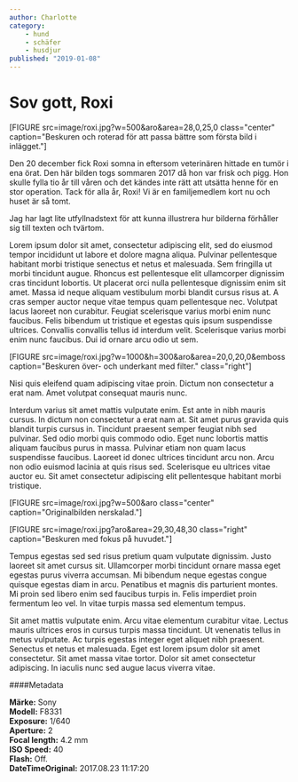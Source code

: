 ```yaml
---
author: Charlotte
category:
    - hund
    - schäfer
    - husdjur
published: "2019-01-08"
---
```

Sov gott, Roxi
==================================

[FIGURE src=image/roxi.jpg?w=500&aro&area=28,0,25,0 class="center" caption="Beskuren och roterad för att passa bättre som första bild i inlägget."]

<!--more-->

Den 20 december fick Roxi somna in eftersom veterinären hittade en tumör i ena örat. Den här bilden togs sommaren 2017 då hon var frisk och pigg. Hon skulle fylla tio år till våren och det kändes inte rätt att utsätta henne för en stor operation. Tack för alla år, Roxi! Vi är en familjemedlem kort nu och huset är så tomt.


Jag har lagt lite utfyllnadstext för att kunna illustrera hur bilderna förhåller sig till texten och tvärtom.

Lorem ipsum dolor sit amet, consectetur adipiscing elit, sed do eiusmod tempor incididunt ut labore et dolore magna aliqua. Pulvinar pellentesque habitant morbi tristique senectus et netus et malesuada. Sem fringilla ut morbi tincidunt augue. Rhoncus est pellentesque elit ullamcorper dignissim cras tincidunt lobortis. Ut placerat orci nulla pellentesque dignissim enim sit amet. Massa id neque aliquam vestibulum morbi blandit cursus risus at. A cras semper auctor neque vitae tempus quam pellentesque nec. Volutpat lacus laoreet non curabitur. Feugiat scelerisque varius morbi enim nunc faucibus. Felis bibendum ut tristique et egestas quis ipsum suspendisse ultrices. Convallis convallis tellus id interdum velit. Scelerisque varius morbi enim nunc faucibus. Dui id ornare arcu odio ut sem.

[FIGURE src=image/roxi.jpg?w=1000&h=300&aro&area=20,0,20,0&emboss caption="Beskuren över- och underkant med filter." class="right"]

Nisi quis eleifend quam adipiscing vitae proin. Dictum non consectetur a erat nam. Amet volutpat consequat mauris nunc.

Interdum varius sit amet mattis vulputate enim. Est ante in nibh mauris cursus. In dictum non consectetur a erat nam at. Sit amet purus gravida quis blandit turpis cursus in. Tincidunt praesent semper feugiat nibh sed pulvinar. Sed odio morbi quis commodo odio. Eget nunc lobortis mattis aliquam faucibus purus in massa. Pulvinar etiam non quam lacus suspendisse faucibus. Laoreet id donec ultrices tincidunt arcu non. Arcu non odio euismod lacinia at quis risus sed. Scelerisque eu ultrices vitae auctor eu. Sit amet consectetur adipiscing elit pellentesque habitant morbi tristique.

[FIGURE src=image/roxi.jpg?w=500&aro class="center" caption="Originalbilden nerskalad."]

[FIGURE src=image/roxi.jpg?aro&area=29,30,48,30 class="right" caption="Beskuren med fokus på huvudet."]

Tempus egestas sed sed risus pretium quam vulputate dignissim. Justo laoreet sit amet cursus sit. Ullamcorper morbi tincidunt ornare massa eget egestas purus viverra accumsan. Mi bibendum neque egestas congue quisque egestas diam in arcu. Penatibus et magnis dis parturient montes. Mi proin sed libero enim sed faucibus turpis in. Felis imperdiet proin fermentum leo vel. In vitae turpis massa sed elementum tempus.

Sit amet mattis vulputate enim. Arcu vitae elementum curabitur vitae. Lectus mauris ultrices eros in cursus turpis massa tincidunt. Ut venenatis tellus in metus vulputate. Ac turpis egestas integer eget aliquet nibh praesent. Senectus et netus et malesuada. Eget est lorem ipsum dolor sit amet consectetur. Sit amet massa vitae tortor. Dolor sit amet consectetur adipiscing. In iaculis nunc sed augue lacus viverra vitae.



####Metadata

**Märke:** Sony  
**Modell:** F8331  
**Exposure:** 1/640  
**Aperture:** 2  
**Focal length:** 4.2 mm  
**ISO Speed:** 40  
**Flash:** Off.  
**DateTimeOriginal:** 2017.08.23 11:17:20

